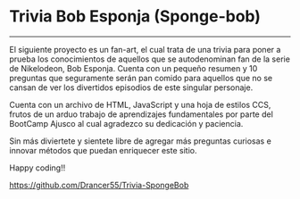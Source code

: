 # Trivia Bob Esponja (Sponge-bob)

---
El siguiente proyecto es un fan-art, el cual trata de una trivia para poner a prueba los conocimientos de aquellos que se autodenominan fan de la serie de Nikelodeon, Bob Esponja. Cuenta con un pequeño resumen y 10 preguntas que seguramente serán pan comido para aquellos que no se cansan de ver los divertidos episodios de este singular personaje. 

Cuenta con un archivo de HTML, JavaScript y una hoja de estilos CCS, frutos de un arduo trabajo de aprendizajes fundamentales por parte del BootCamp Ajusco al cual agradezco su dedicación y paciencia. 

Sin más diviertete y sientete libre de agregar más preguntas curiosas e innovar métodos que puedan enriquecer este sitio. 

Happy coding!!

https://github.com/Drancer55/Trivia-SpongeBob


